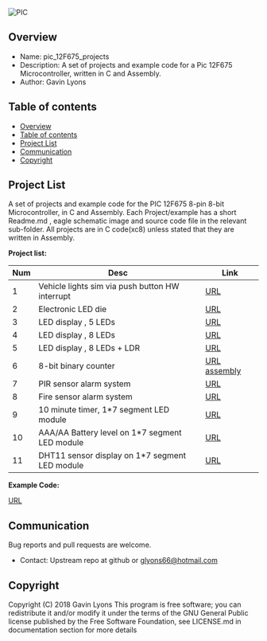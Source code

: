 

![PIC](https://github.com/gavinlyonsrepo/pic_12F675_projects/blob/master/images/pic12F675.jpg)

Overview
--------------------------------------------
* Name: pic_12F675_projects
* Description: A set of projects and example code for a Pic 12F675 Microcontroller,
written in C and Assembly.
* Author: Gavin Lyons

Table of contents
---------------------------

  * [Overview](#overview)
  * [Table of contents](#table-of-contents)
  * [Project List](#project-list)
  * [Communication](#communication)
  * [Copyright](#copyright)


Project List
-----------------------------------------
A set of projects and example code for the PIC 12F675 8-pin 8-bit Microcontroller,
in C and Assembly.
Each Project/example has a short Readme.md , eagle schematic image and source code file
in the relevant sub-folder. All projects are in C code(xc8) unless stated that they are written in 
Assembly.

**Project list:**

| Num | Desc | Link |
| --- | --- | --- |
| 1  | Vehicle lights sim via push button HW interrupt |[URL](projects/emergency_lights_c) |
| 2  | Electronic LED die | [URL](projects/die_c) |
| 3  | LED display , 5 LEDs | [URL](projects/knight_rider_c) |
| 4  | LED display , 8 LEDs  | [URL](projects/74HC595_c) |
| 5  | LED display , 8 LEDs + LDR   | [URL](projects/LDR_LED) |
| 6  | 8-bit binary counter   | [URL assembly](projects/74HC595_asm) |
| 7  | PIR sensor alarm system | [URL](projects/PIR_alarm) |
| 8  | Fire sensor alarm system | [URL](projects/fire_alarm) |
| 9  | 10 minute timer, 1*7 segment LED module| [URL](projects/egg_timer_c) |
| 10  | AAA/AA Battery level on 1*7 segment LED module  |  [URL](projects/battest) |
| 11  | DHT11 sensor display on 1*7 segment LED module  |  [URL](projects/dht11) |


**Example Code:**

[URL](example_code/README.md)


Communication
-----------

Bug reports and pull requests are welcome.

* Contact: Upstream repo at github or glyons66@hotmail.com

Copyright
---------
Copyright (C) 2018 Gavin Lyons
This program is free software; you can redistribute it and/or modify
it under the terms of the GNU General Public license published by
the Free Software Foundation, see LICENSE.md in documentation section
for more details
